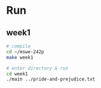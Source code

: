 # Run

## week1

```bash
# compile
cd ~/mswe-242p
make week1

# enter directory & run
cd week1
./main ../pride-and-prejudice.txt
```
